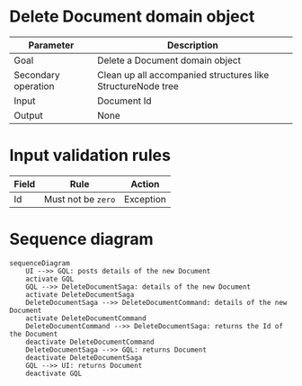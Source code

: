 # Delete Document domain object

| Parameter           | Description                                                 |
|---------------------|-------------------------------------------------------------|
| Goal                | Delete a Document domain object                             |
| Secondary operation | Clean up all accompanied structures like StructureNode tree |
| Input               | Document Id                                                 |
| Output              | None                                                        |

# Input validation rules

| Field       | Rule                           | Action    |
|-------------|--------------------------------|-----------|
| Id          | Must not be `zero`             | Exception |

# Sequence diagram

```mermaid
sequenceDiagram
    UI -->> GQL: posts details of the new Document
    activate GQL
    GQL -->> DeleteDocumentSaga: details of the new Document
    activate DeleteDocumentSaga
    DeleteDocumentSaga -->> DeleteDocumentCommand: details of the new Document
    activate DeleteDocumentCommand
    DeleteDocumentCommand -->> DeleteDocumentSaga: returns the Id of the Document
    deactivate DeleteDocumentCommand
    DeleteDocumentSaga -->> GQL: returns Document
    deactivate DeleteDocumentSaga
    GQL -->> UI: returns Document
    deactivate GQL
```
